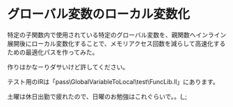 # グローバル変数のローカル変数化
特定の子関数内で使用されている特定のグローバル変数を、親関数へインライン展開後にローカル変数化することで、メモリアクセス回数を減らして高速化するための最適化パスを作ってみた。

作りはかなーりダサいけど許してください。


テスト用のIRは「pass\GlobalVariableToLocal\test\FuncLib.ll」にあります。

土曜は休日出勤で疲れたので、日曜のお勉強はこれぐらいで。。(*_*;
